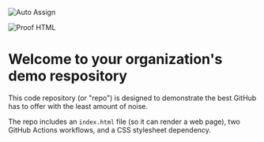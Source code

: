![Auto Assign](https://github.com/quantaide/demo-repository/actions/workflows/auto-assign.yml/badge.svg)

![Proof HTML](https://github.com/quantaide/demo-repository/actions/workflows/proof-html.yml/badge.svg)

# Welcome to your organization's demo respository
This code repository (or "repo") is designed to demonstrate the best GitHub has to offer with the least amount of noise.

The repo includes an `index.html` file (so it can render a web page), two GitHub Actions workflows, and a CSS stylesheet dependency.
